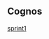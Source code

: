 ## Cognos

<a href="https://us3.ca.analytics.ibm.com/bi/?perspective=ca-modeller&pathRef=.my_folders%2FData%2Bmodules%2FHealth_care_datamodule">sprint1</a>
